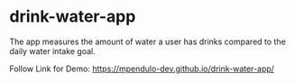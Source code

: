 # drink-water-app
The app measures the amount of water a user has drinks compared to the daily water intake goal.

Follow Link for Demo: https://mpendulo-dev.github.io/drink-water-app/
